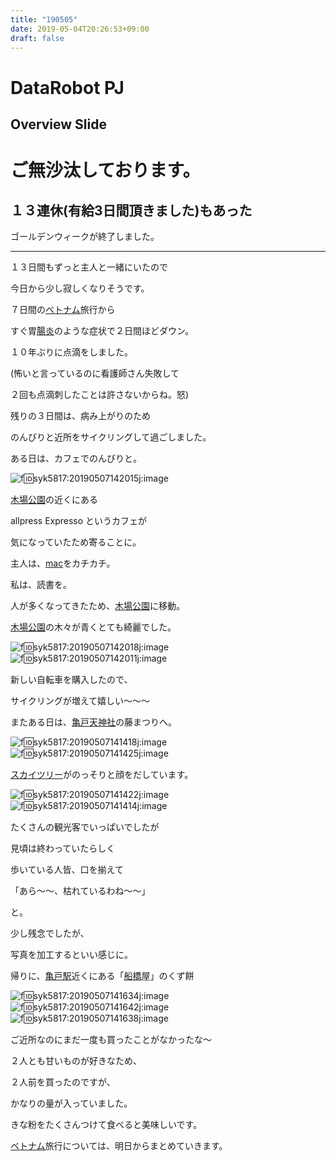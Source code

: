 ```yaml
---
title: "190505"
date: 2019-05-04T20:26:53+09:00
draft: false
---
```

<!-- $theme: default -->
# DataRobot PJ
## Overview Slide

# ご無沙汰しております。
## １３連休(有給3日間頂きました)もあった

ゴールデンウィークが終了しました。

---


１３日間もずっと主人と一緒にいたので

今日から少し寂しくなりそうです。

７日間の[ベトナム](http://d.hatena.ne.jp/keyword/%A5%D9%A5%C8%A5%CA%A5%E0)旅行から

すぐ胃[腸炎](http://d.hatena.ne.jp/keyword/%C4%B2%B1%EA)のような症状で２日間ほどダウン。

１０年ぶりに点滴をしました。

(怖いと言っているのに看護師さん失敗して

２回も点滴刺したことは許さないからね。怒)

残りの３日間は、病み上がりのため

のんびりと近所をサイクリングして過ごしました。

ある日は、カフェでのんびりと。

![f:id:syk5817:20190507142015j:image](https://cdn-ak.f.st-hatena.com/images/fotolife/s/syk5817/20190507/20190507142015.jpg "f:id:syk5817:20190507142015j:image")

[木場公園](http://d.hatena.ne.jp/keyword/%CC%DA%BE%EC%B8%F8%B1%E0)の近くにある

allpress Expresso というカフェが

気になっていたため寄ることに。

主人は、[mac](http://d.hatena.ne.jp/keyword/mac)をカチカチ。

私は、読書を。

人が多くなってきたため、[木場公園](http://d.hatena.ne.jp/keyword/%CC%DA%BE%EC%B8%F8%B1%E0)に移動。

[木場公園](http://d.hatena.ne.jp/keyword/%CC%DA%BE%EC%B8%F8%B1%E0)の木々が青くとても綺麗でした。

![f:id:syk5817:20190507142018j:image](https://cdn-ak.f.st-hatena.com/images/fotolife/s/syk5817/20190507/20190507142018.jpg "f:id:syk5817:20190507142018j:image")  
![f:id:syk5817:20190507142011j:image](https://cdn-ak.f.st-hatena.com/images/fotolife/s/syk5817/20190507/20190507142011.jpg "f:id:syk5817:20190507142011j:image")

新しい自転車を購入したので、

サイクリングが増えて嬉しい〜〜〜

またある日は、[亀戸天神社](http://d.hatena.ne.jp/keyword/%B5%B5%B8%CD%C5%B7%BF%C0%BC%D2)の藤まつりへ。

![f:id:syk5817:20190507141418j:image](https://cdn-ak.f.st-hatena.com/images/fotolife/s/syk5817/20190507/20190507141418.jpg "f:id:syk5817:20190507141418j:image")  
![f:id:syk5817:20190507141425j:image](https://cdn-ak.f.st-hatena.com/images/fotolife/s/syk5817/20190507/20190507141425.jpg "f:id:syk5817:20190507141425j:image")

[スカイツリー](http://d.hatena.ne.jp/keyword/%A5%B9%A5%AB%A5%A4%A5%C4%A5%EA%A1%BC)がのっそりと顔をだしています。

![f:id:syk5817:20190507141422j:image](https://cdn-ak.f.st-hatena.com/images/fotolife/s/syk5817/20190507/20190507141422.jpg "f:id:syk5817:20190507141422j:image")  
![f:id:syk5817:20190507141414j:image](https://cdn-ak.f.st-hatena.com/images/fotolife/s/syk5817/20190507/20190507141414.jpg "f:id:syk5817:20190507141414j:image")

たくさんの観光客でいっぱいでしたが

見頃は終わっていたらしく

歩いている人皆、口を揃えて

「あら〜〜、枯れているわね〜〜」

と。

少し残念でしたが、

写真を加工するといい感じに。

帰りに、[亀戸駅](http://d.hatena.ne.jp/keyword/%B5%B5%B8%CD%B1%D8)近くにある「[船橋](http://d.hatena.ne.jp/keyword/%C1%A5%B6%B6)屋」のくず餅

![f:id:syk5817:20190507141634j:image](https://cdn-ak.f.st-hatena.com/images/fotolife/s/syk5817/20190507/20190507141634.jpg "f:id:syk5817:20190507141634j:image")  
![f:id:syk5817:20190507141642j:image](https://cdn-ak.f.st-hatena.com/images/fotolife/s/syk5817/20190507/20190507141642.jpg "f:id:syk5817:20190507141642j:image")  
![f:id:syk5817:20190507141638j:image](https://cdn-ak.f.st-hatena.com/images/fotolife/s/syk5817/20190507/20190507141638.jpg "f:id:syk5817:20190507141638j:image")

ご近所なのにまだ一度も買ったことがなかったな〜

２人とも甘いものが好きなため、

２人前を買ったのですが、

かなりの量が入っていました。

きな粉をたくさんつけて食べると美味しいです。

[ベトナム](http://d.hatena.ne.jp/keyword/%A5%D9%A5%C8%A5%CA%A5%E0)旅行については、明日からまとめていきます。

